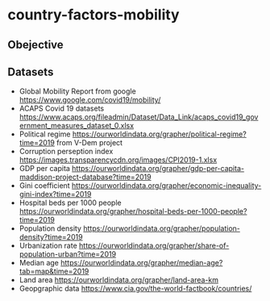 # country-factors-mobility

## Obejective

## Datasets
- Global Mobility Report from google https://www.google.com/covid19/mobility/
- ACAPS Covid 19 datasets https://www.acaps.org/fileadmin/Dataset/Data_Link/acaps_covid19_government_measures_dataset_0.xlsx
- Political regime https://ourworldindata.org/grapher/political-regime?time=2019 from V-Dem project
- Corruption perseption index https://images.transparencycdn.org/images/CPI2019-1.xlsx
- GDP per capita https://ourworldindata.org/grapher/gdp-per-capita-maddison-project-database?time=2019
- Gini coefficient https://ourworldindata.org/grapher/economic-inequality-gini-index?time=2019
- Hospital beds per 1000 people https://ourworldindata.org/grapher/hospital-beds-per-1000-people?time=2019
- Population density https://ourworldindata.org/grapher/population-density?time=2019
- Urbanization rate https://ourworldindata.org/grapher/share-of-population-urban?time=2019
- Median age https://ourworldindata.org/grapher/median-age?tab=map&time=2019
- Land area https://ourworldindata.org/grapher/land-area-km
- Geopgraphic data https://www.cia.gov/the-world-factbook/countries/
